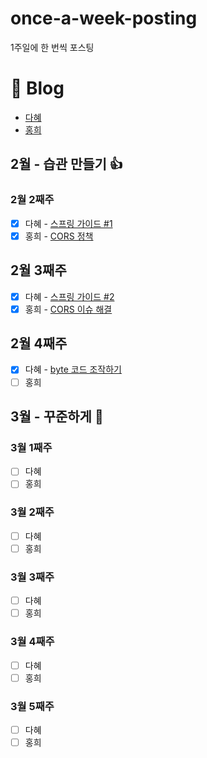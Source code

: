 # once-a-week-posting
1주일에 한 번씩 포스팅

# 📃 Blog
- [다혜](https://velog.io/@dahye4321)
- [홍희](https://vvshinevv.tistory.com)

## 2월 - 습관 만들기 👍 
### 2월 2째주
- [x] 다혜 - [스프링 가이드 #1](https://velog.io/@dahye4321/%EC%8A%A4%ED%94%84%EB%A7%81-%EA%B0%80%EC%9D%B4%EB%93%9C-1)
- [x] 홍희 - [CORS 정책](https://vvshinevv.tistory.com/60)

## 2월 3째주
- [X] 다혜 - [스프링 가이드 #2](https://velog.io/@dahye4321/%EC%8A%A4%ED%94%84%EB%A7%81-%EA%B0%80%EC%9D%B4%EB%93%9C-2)
- [X] 홍희 - [CORS 이슈 해결](https://vvshinevv.tistory.com/61)

## 2월 4째주
- [X] 다혜 - [byte 코드 조작하기](https://velog.io/@dahye4321/JAVA-class-%ED%8C%8C%EC%9D%BC-%EC%A1%B0%EC%9E%91%ED%95%98%EA%B8%B0)
- [ ] 홍희

## 3월 - 꾸준하게 🤭
### 3월 1째주
- [ ] 다혜
- [ ] 홍희

### 3월 2째주
- [ ] 다혜
- [ ] 홍희

### 3월 3째주
- [ ] 다혜
- [ ] 홍희

### 3월 4째주
- [ ] 다혜
- [ ] 홍희

### 3월 5째주
- [ ] 다혜
- [ ] 홍희
